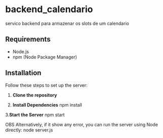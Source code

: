 # backend_calendario
servico backend para armazenar os slots de um calendario

## Requirements

- Node.js
- npm (Node Package Manager)

## Installation

Follow these steps to set up the server:

1. **Clone the repository**

2. **Install Dependencies**
   npm install
   
3.**Start the Server**
   npm start

OBS Alternatively, if it show any error, you can run the server using Node directly:
node server.js
